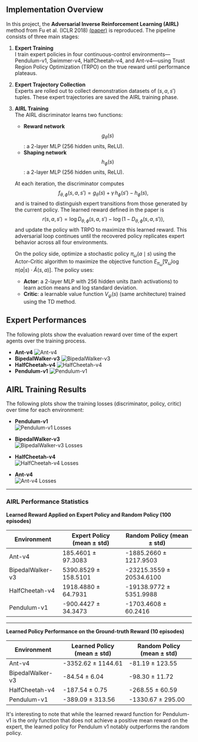 ## Implementation Overview

In this project, the **Adversarial Inverse Reinforcement Learning (AIRL)** method from Fu et al. (ICLR 2018) [(paper)](https://arxiv.org/abs/1710.11248) is reproduced. The pipeline consists of three main stages:

1. **Expert Training**  
   I train expert policies in four continuous-control environments—Pendulum-v1, Swimmer-v4, HalfCheetah-v4, and Ant-v4—using Trust Region Policy Optimization (TRPO) on the true reward until performance plateaus.

2. **Expert Trajectory Collection**  
   Experts are rolled out to collect demonstration datasets of $(s, a, s')$ tuples. These expert trajectories are saved the AIRL training phase.

3. **AIRL Training**  
   The AIRL discriminator learns two functions:
   - **Reward network** $$g_\theta(s)$$: a 2-layer MLP (256 hidden units, ReLU).
   - **Shaping network** $$h_\phi(s)$$: a 2-layer MLP (256 hidden units, ReLU).

   At each iteration, the discriminator computes
   $$f_{\theta,\phi}(s, a, s') = g_\theta(s) + \gamma\,h_\phi(s') - h_\phi(s),$$
   and is trained to distinguish expert transitions from those generated by the current policy. The learned reward defined in the paper is
   $$r(s,a,s') = \log D_{\theta,\phi}(s,a,s') - \log\bigl(1 - D_{\theta,\phi}(s,a,s')\bigr),$$
   and update the policy with TRPO to maximize this learned reward. This adversarial loop continues until the recovered policy replicates expert behavior across all four environments.

   On the policy side, optimize a stochastic policy $\pi_\omega(a \mid s)$ using the Actor-Critic algorithm to maximize the objective function $E_{\pi_\omega}[\nabla_\omega \log{\pi(a|s)}\cdot\hat{A}(s,a)]$. The policy uses:
   - **Actor**: a 2-layer MLP with 256 hidden units (tanh activations) to learn action means and log standard deviation.
   - **Critic**: a learnable value function $V_\psi(s)$ (same architecture) trained using the TD method.

## Expert Performances
The following plots show the evaluation reward over time of the expert agents over the training process.
- **Ant-v4**
  ![Ant-v4](graphs/Ant-v4.png)
- **BipedalWalker-v3**
  ![BipedalWalker-v3](graphs/BipedalWalker-v3.png)
- **HalfCheetah-v4**
  ![HalfCheetah-v4](graphs/HalfCheetah-v4.png)
- **Pendulum-v1**
  ![Pendulum-v1](graphs/Pendulum-v1.png)

## AIRL Training Results

The following plots show the training losses (discriminator, policy, critic) over time for each environment:

- **Pendulum-v1**  
  ![Pendulum-v1 Losses](graphs/Pendulum-v1-losses.png)

- **BipedalWalker-v3**  
  ![BipedalWalker-v3 Losses](graphs/BipedalWalker-v3-losses.png)

- **HalfCheetah-v4**  
  ![HalfCheetah-v4 Losses](graphs/HalfCheetah-v4-losses.png)

- **Ant-v4**  
  ![Ant-v4 Losses](graphs/Ant-v4-losses.png)

---

### AIRL Performance Statistics

**Learned Reward Applied on Expert Policy and Random Policy (100 episodes)**

| Environment     | Expert Policy (mean ± std)     | Random Policy (mean ± std)      |
|-----------------|-------------------------------|----------------------------------|
| Ant-v4          | 185.4601 ± 97.3083            | -1885.2660 ± 1217.9503          |
| BipedalWalker-v3| 5390.8529 ± 158.5101          | -23215.3559 ± 20534.6100        |
| HalfCheetah-v4  | 1918.4880 ± 64.7931           | -19138.9772 ± 5351.9988         |
| Pendulum-v1     | -900.4427 ± 34.3473           | -1703.4608 ± 60.2416            |

---

**Learned Policy Performance on the Ground-truth Reward (10 episodes)**

| Environment     | Learned Policy (mean ± std)   | Random Policy (mean ± std)      |
|-----------------|-------------------------------|----------------------------------|
| Ant-v4          | -3352.62 ± 1144.61            | -81.19 ± 123.55                 |
| BipedalWalker-v3| -84.54 ± 6.04                 | -98.30 ± 11.72                  |
| HalfCheetah-v4  | -187.54 ± 0.75                | -268.55 ± 60.59                 |
| Pendulum-v1     | -389.09 ± 313.56              | -1330.67 ± 295.00               |

It's interesting to note that while the learned reward function for Pendulum-v1 is the only function that does not achieve a positive mean reward on the expert, the learned policy for Pendulum v1 notably outperforms the random policy.
